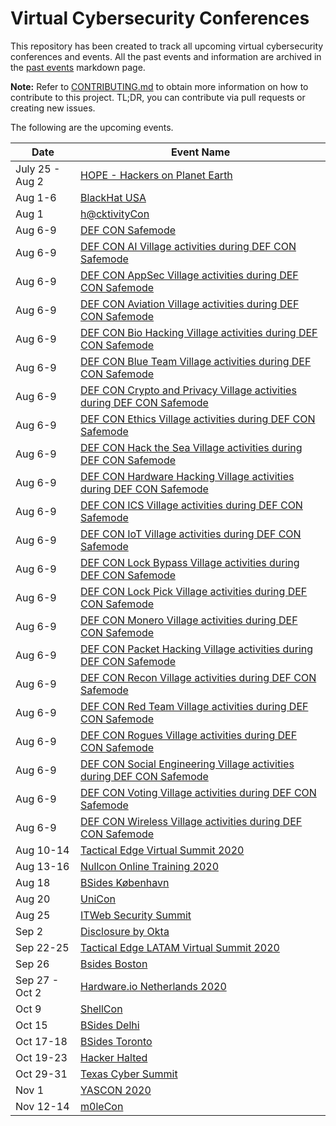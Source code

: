 # Virtual Cybersecurity Conferences

This repository has been created to track all upcoming virtual cybersecurity conferences and events. All the past events and information are archived in the [past events](past-events.md) markdown page.

**Note:** Refer to [CONTRIBUTING.md](CONTRIBUTING.md) to obtain more information on how to contribute to this project. TL;DR, you can contribute via pull requests or creating new issues.

The following are the upcoming events.

| Date | Event Name |
|------|------------|
| July 25 - Aug 2 | [HOPE - Hackers on Planet Earth](https://www.hope.net/)|
| Aug 1-6 | [BlackHat USA ](https://blackhat.com )|
| Aug 1 | [h@cktivityCon ](https://www.hackerone.com/hacktivitycon )|
| Aug 6-9 | [DEF CON Safemode ](https://defcon.org )|
| Aug 6-9 | [DEF CON AI Village activities during DEF CON Safemode](https://aivillage.org/ )|
| Aug 6-9 | [DEF CON AppSec Village activities during DEF CON Safemode](https://www.appsecvillage.com )|
| Aug 6-9 | [DEF CON Aviation Village activities during DEF CON Safemode ](https://aerospacevillage.org/ )|
| Aug 6-9 | [DEF CON Bio Hacking Village activities during DEF CON Safemode ](https://www.villageb.io )|
| Aug 6-9 | [DEF CON Blue Team Village activities during DEF CON Safemode ](https://blueteamvillage.org )|
| Aug 6-9 | [DEF CON Crypto and Privacy Village activities during DEF CON Safemode ](https://cryptovillage.org )|
| Aug 6-9 | [DEF CON Ethics Village activities during DEF CON Safemode ](https://twitter.com/EthicsVillage )|
| Aug 6-9 | [DEF CON Hack the Sea Village activities during DEF CON Safemode ](https://twitter.com/hack_the_sea )|
| Aug 6-9 | [DEF CON Hardware Hacking Village activities during DEF CON Safemode ](https://dchhv.org )|
| Aug 6-9 | [DEF CON ICS Village activities during DEF CON Safemode ](https://twitter.com/ICS_Village )|
| Aug 6-9 | [DEF CON IoT Village activities during DEF CON Safemode ](https://www.iotvillage.org )|
| Aug 6-9 | [DEF CON Lock Bypass Village activities during DEF CON Safemode ](http://lbv.ggrsecurity.com )|
| Aug 6-9 | [DEF CON Lock Pick Village activities during DEF CON Safemode ](https://toool.us )|
| Aug 6-9 | [DEF CON Monero Village activities during DEF CON Safemode ](https://www.monerovillage.org )|
| Aug 6-9 | [DEF CON Packet Hacking Village activities during DEF CON Safemode ](https://www.wallofsheep.com/ )|
| Aug 6-9 | [DEF CON Recon Village activities during DEF CON Safemode ](https://reconvillage.org )|
| Aug 6-9 | [DEF CON Red Team Village activities during DEF CON Safemode ](https://redteamvillage.io  )|
| Aug 6-9 | [DEF CON Rogues Village activities during DEF CON Safemode](https://www.foursuits.co/roguesvillage )|
| Aug 6-9 | [DEF CON Social Engineering Village activities during DEF CON Safemode](https://www.social-engineer.org )|
| Aug 6-9 | [DEF CON Voting Village activities during DEF CON Safemode ](https://twitter.com/VotingVillageDC )|
| Aug 6-9 | [DEF CON Wireless Village activities during DEF CON Safemode ](https://www.wirelessvillage.ninja )|
| Aug 10-14 | [Tactical Edge Virtual Summit 2020 ](https://www.tacticaledge.co/en )|
| Aug 13-16 | [Nullcon Online Training 2020 ](https://nullcon.net )|
| Aug 18 | [BSides København](https://bsideskbh.dk )|
| Aug 20 | [UniCon ](https://www.scythe.io/unicon2020 )|
| Aug 25 | [ITWeb Security Summit](https://v2.itweb.co.za/event/itweb/security-summit-2020/?page=agendaday1)|
| Sep 2 |[Disclosure by Okta ](https://www.disclosureconference.com/ )|
| Sep 22-25 | [Tactical Edge LATAM Virtual Summit 2020 ](https://www.tacticaledge.co )|
| Sep 26 |  [Bsides Boston ](https://bsidesbos.org )|
| Sep 27 - Oct 2 | [Hardware.io Netherlands 2020 ](https://hardwear.io )|
| Oct 9 | [ShellCon ](https://shellcon.io )|
| Oct 15 | [BSides Delhi ](https://bsidesdelhi.in )|
| Oct 17-18 | [BSides Toronto ](http://www.bsidesto.ca/ )|
| Oct 19-23 | [Hacker Halted ](https://www.hackerhalted.com )|
| Oct 29-31 | [Texas Cyber Summit ](https://www.texascybersummit.org )|
| Nov 1 | [YASCON 2020 ](https://yetanothersec.com/yascon2020 )|
| Nov 12-14 | [m0leCon ](https://m0lecon.it )|


